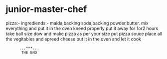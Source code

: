 # junior-master-chef
pizza:-
ingrediends:- maida,backing soda,backing powder,butter.
mix everything and put it in the oven 
kneed properly
put it away for 1or2 hours 
take ball size dow and make pizza as per your size 
put pizza souce place all the vegitables and  spreed cheese
put it in the oven and let it cook 

          ...***...
           THE END
